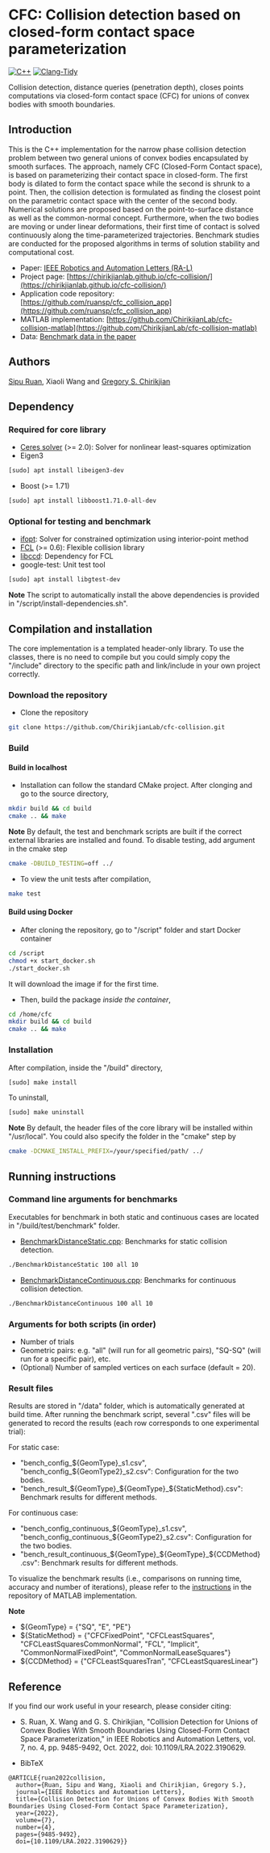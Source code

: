 # CFC: Collision detection based on closed-form contact space parameterization
[![C++](https://github.com/ChirikjianLab/cfc-collision/actions/workflows/github-action-ci-basic.yml/badge.svg)](https://github.com/ChirikjianLab/cfc-collision/actions/workflows/github-action-ci-basic.yml)
[![Clang-Tidy](https://github.com/ChirikjianLab/cfc-collision/actions/workflows/github-action-ci-clang-tidy.yml/badge.svg)](https://github.com/ChirikjianLab/cfc-collision/actions/workflows/github-action-ci-clang-tidy.yml)

Collision detection, distance queries (penetration depth), closes points computations via closed-form contact space (CFC) for unions of convex bodies with smooth boundaries.

## Introduction
This is the C++ implementation for the narrow phase collision detection problem between two general unions of convex bodies encapsulated by smooth surfaces. The approach, namely CFC (Closed-Form Contact space), is based on parameterizing their contact space in closed-form. The first body is dilated to form the contact space while the second is shrunk to a point. Then, the collision detection is formulated as finding the closest point on the parametric contact space with the center of the second body. Numerical solutions are proposed based on the point-to-surface distance as well as the common-normal concept. Furthermore, when the two bodies are moving or under linear deformations, their first time of contact is solved continuously along the time-parameterized trajectories. Benchmark studies are conducted for the proposed algorithms in terms of solution stability and computational cost.

- Paper: [IEEE Robotics and Automation Letters (RA-L)](https://ieeexplore.ieee.org/document/9829274)
- Project page: [https://chirikjianlab.github.io/cfc-collision/](https://chirikjianlab.github.io/cfc-collision/)
- Application code repository: [https://github.com/ruansp/cfc_collision_app](https://github.com/ruansp/cfc_collision_app)
- MATLAB implementation: [https://github.com/ChirikjianLab/cfc-collision-matlab](https://github.com/ChirikjianLab/cfc-collision-matlab)
- Data: [Benchmark data in the paper](https://drive.google.com/drive/folders/17jSSC-EIhiSTqXSgfoEOs4R7mzKy1d1i?usp=sharing)

## Authors
[Sipu Ruan](https://ruansp.github.io), Xiaoli Wang and [Gregory S. Chirikjian](https://scholar.google.com/citations?user=qoIuyMoAAAAJ&hl=en)

## Dependency
### Required for core library
- [Ceres solver](http://ceres-solver.org/installation.html) (>= 2.0): Solver for nonlinear least-squares optimization
- Eigen3 
```sh
[sudo] apt install libeigen3-dev
```
- Boost (>= 1.71) 
```sh
[sudo] apt install libboost1.71.0-all-dev
```

### Optional for testing and benchmark
- [ifopt](https://github.com/ethz-adrl/ifopt): Solver for constrained optimization using interior-point method
- [FCL](https://github.com/flexible-collision-library/fcl) (>= 0.6): Flexible collision library
- [libccd](https://github.com/danfis/libccd.git): Dependency for FCL
- google-test: Unit test tool
```sh
[sudo] apt install libgtest-dev
```

**Note** 
The script to automatically install the above dependencies is provided in "/script/install-dependencies.sh".

## Compilation and installation
The core implementation is a templated header-only library. To use the classes, there is no need to compile but you could simply copy the "/include" directory to the specific path and link/include in your own project correctly.

### Download the repository
- Clone the repository
```sh
git clone https://github.com/ChirikjianLab/cfc-collision.git
```

### Build 
#### Build in localhost
- Installation can follow the standard CMake project. After clonging and go to the source directory,
```sh
mkdir build && cd build
cmake .. && make
```

**Note**
By default, the test and benchmark scripts are built if the correct external libraries are installed and found. To disable testing, add argument in the cmake step
```sh
cmake -DBUILD_TESTING=off ../
```

- To view the unit tests after compilation,
```sh
make test
```

#### Build using Docker
- After cloning the repository, go to "/script" folder and start Docker container
```sh
cd /script
chmod +x start_docker.sh
./start_docker.sh
```
It will download the image if for the first time. 

- Then, build the package _inside the container_,
```sh
cd /home/cfc
mkdir build && cd build
cmake .. && make
```

### Installation
After compilation, inside the "/build" directory,
```sh
[sudo] make install
```

To uninstall,
```sh
[sudo] make uninstall
```

**Note**
By default, the header files of the core library will be installed within "/usr/local". You could also specify the folder in the "cmake" step by 
```sh
cmake -DCMAKE_INSTALL_PREFIX=/your/specified/path/ ../
```

## Running instructions
### Command line arguments for benchmarks
Executables for benchmark in both static and continuous cases are located in "/build/test/benchmark" folder.

- [BenchmarkDistanceStatic.cpp](/test/benchmark/BenchmarkDistanceStatic.cpp): Benchmarks for static collision detection.
```sh
./BenchmarkDistanceStatic 100 all 10
```
- [BenchmarkDistanceContinuous.cpp](/test/benchmark/BenchmarkDistanceContinuous.cpp): Benchmarks for continuous collision detection.
```sh
./BenchmarkDistanceContinuous 100 all 10
```

### Arguments for both scripts (in order)
- Number of trials 
- Geometric pairs: e.g. "all" (will run for all geometric pairs), "SQ-SQ" (will run for a specific pair), etc.
- (Optional) Number of sampled vertices on each surface (default = 20).

### Result files
Results are stored in "/data" folder, which is automatically generated at build time. After running the benchmark script, several ".csv" files will be generated to record the results (each row corresponds to one experimental trial):

For static case:
- "bench_config_${GeomType}_s1.csv", "bench_config_${GeomType2}_s2.csv": Configuration for the two bodies.
- "bench_result_${GeomType}_${GeomType}_${StaticMethod}.csv": Benchmark results for different methods.

For continuous case:
- "bench_config_continuous_${GeomType}_s1.csv", "bench_config_continuous_${GeomType2}_s2.csv": Configuration for the two bodies.
- "bench_result_continuous_${GeomType}_${GeomType}_${CCDMethod}.csv": Benchmark results for different methods.

To visualize the benchmark results (i.e., comparisons on running time, accuracy and number of iterations), please refer to the [instructions](https://github.com/ChirikjianLab/cfc-collision-matlab/blob/main/data/README.md) in the repository of MATLAB implementation.

**Note**
- ${GeomType} = {"SQ", "E", "PE"}
- ${StaticMethod} = {"CFCFixedPoint", "CFCLeastSquares", "CFCLeastSquaresCommonNormal", "FCL", "Implicit", "CommonNormalFixedPoint", "CommonNormalLeaseSquares"}
- ${CCDMethod} = {"CFCLeastSquaresTran", "CFCLeastSquaresLinear"}

## Reference
If you find our work useful in your research, please consider citing:

- S. Ruan, X. Wang and G. S. Chirikjian, "Collision Detection for Unions of Convex Bodies With Smooth Boundaries Using Closed-Form Contact Space Parameterization," in IEEE Robotics and Automation Letters, vol. 7, no. 4, pp. 9485-9492, Oct. 2022, doi: 10.1109/LRA.2022.3190629.

- BibTeX
```
@ARTICLE{ruan2022collision,
  author={Ruan, Sipu and Wang, Xiaoli and Chirikjian, Gregory S.},
  journal={IEEE Robotics and Automation Letters}, 
  title={Collision Detection for Unions of Convex Bodies With Smooth Boundaries Using Closed-Form Contact Space Parameterization}, 
  year={2022},
  volume={7},
  number={4},
  pages={9485-9492},
  doi={10.1109/LRA.2022.3190629}}
```

